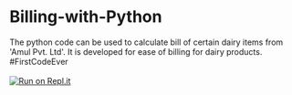 # Billing-with-Python
The python code can be used to calculate bill of certain dairy items from 'Amul Pvt. Ltd'. It is developed for ease of billing for dairy products.<br />
#FirstCodeEver<br /><br />
[![Run on Repl.it](https://repl.it/badge/github/sahil30123/Billing-with-Python)](https://repl.it/github/sahil30123/Billing-with-Python)
